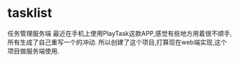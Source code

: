 # tasklist
任务管理服务端
最近在手机上使用PlayTask这款APP,感觉有些地方用着很不顺手,所有生成了自己重写一个的冲动.
所以创建了这个项目,打算现在web端实现,这个项目做服务端使用.
